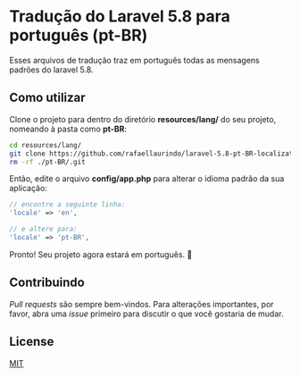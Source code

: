 # Tradução do Laravel 5.8 para português (pt-BR)

Esses arquivos de tradução traz em português todas as mensagens padrões do laravel 5.8.

## Como utilizar

Clone o projeto para dentro do diretório **resources/lang/** do seu projeto, nomeando à pasta como **pt-BR**:

```bash
cd resources/lang/
git clone https://github.com/rafaellaurindo/laravel-5.8-pt-BR-localization ./pt-BR
rm -rf ./pt-BR/.git
```

Então, edite o arquivo **config/app.php** para alterar o idioma padrão da sua aplicação:

```php
// encontre a seguinte linha:
'locale' => 'en',

// e altere para:
'locale' => 'pt-BR',
```

Pronto! Seu projeto agora estará em português. :tada:

## Contribuindo

*Pull requests* são sempre bem-vindos. Para alterações importantes, por favor, abra uma *issue* primeiro para discutir o que você gostaria de mudar.

## License

[MIT](https://github.com/rafaellaurindo/laravel-5.8-pt-BR-localization/blob/master/LICENSE)